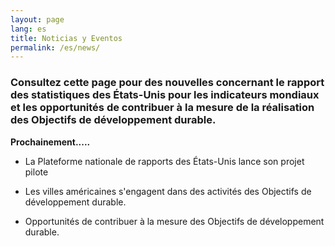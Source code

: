 ```yaml
---
layout: page
lang: es
title: Noticias y Eventos
permalink: /es/news/
---
```


### Consultez cette page pour des nouvelles concernant le rapport des statistiques des États-Unis pour les indicateurs mondiaux et les opportunités de contribuer à la mesure de la réalisation des Objectifs de développement durable.

**Prochainement.....**


- La Plateforme nationale de rapports des États-Unis lance son projet pilote

- Les villes américaines s'engagent dans des activités des Objectifs de développement durable.

- Opportunités de contribuer à la mesure des Objectifs de développement durable.

